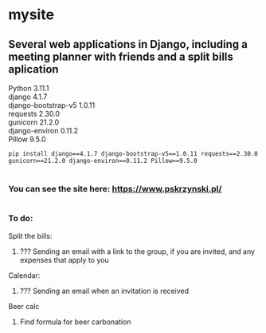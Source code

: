 # mysite
## Several web applications in Django, including a meeting planner with friends and a split bills aplication
 
Python 3.11.1  
django 4.1.7  
django-bootstrap-v5 1.0.11  
requests 2.30.0  
gunicorn 21.2.0  
django-environ 0.11.2  
Pillow 9.5.0  
```
pip install django==4.1.7 django-bootstrap-v5==1.0.11 requests==2.30.0 gunicorn==21.2.0 django-environ==0.11.2 Pillow==9.5.0  
```
#
### You can see the site here: https://www.pskrzynski.pl/

#
### To do:  
Split the bills:
1. ??? Sending an email with a link to the group, if you are invited, and any expenses that apply to you

Calendar:
1. ??? Sending an email when an invitation is received

Beer calc
1. Find formula for beer carbonation